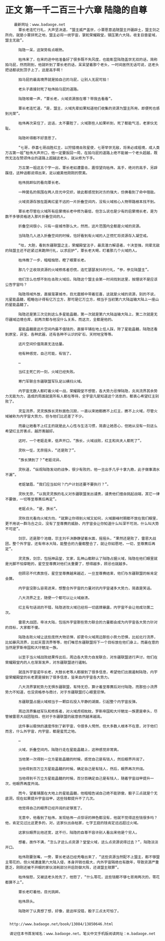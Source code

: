 # 正文 第一千二百三十六章 陆隐的自尊
        最新网址：www.badaoge.net
          覃长老连忙行礼，大声坚决道，“盟主威严盖世，小覃愿意追随盟主开疆辟土，盟主剑之所向，就是小覃拼死之地，盟主必将一统宇宙，掌舵荣耀殿堂，镇压第六大陆，收复巨兽星域，盟主无敌”。
      
          陆隐一呆，这架势有点眼熟。
      
          枯伟来了，在来的途中他准备好了很多既不失风度，也能彰显陆隐盖世无双的话，简称拍马屁，然而刚到，他就听到了覃长老的话，呆呆望着那个老头，一时间居然无话可说，这老头把话都说到顶子上了，这是高手啊！
      
          拍马屁的最高境界就是拍自己的马屁，让别人无屁可拍！
      
          老头子直接封死了枯伟拍马屁的道路。
      
          陆隐咳嗽一声，“覃长老，火域资源放在哪？带我去看看”。
      
          覃长老连忙道，“是，盟主，火域先辈如果知道他们收集的资源为盟主所用，即便死也感到光荣”。
      
          枯伟再次呆住了，这话，太不要脸了，火域那些人如果听到，死了都能气活，老家伙无耻。
      
          陆隐听得都不好意思了。
      
          “七哥，恭喜七哥战胜红主，以狩猎境击败星使，七哥举世无敌，将来必成祖境，成人类万古第一祖”枯伟大声开口，他一定要扳回一局，在拍马屁的道路上绝不能被一个老头超越，既然无法在赞颂伟业的道路上超越这老头，就从修为下手。
      
          万古第一祖这五个字一出，覃长老如遭雷击，震惊望向枯伟，高手，绝对的高手，另辟蹊径，这种话都说得出来，足以媲美他刚刚的赞美。
      
          枯伟挑衅似的看向覃长老。
      
          一种莫名的氛围在两人目光中交织，彼此都感觉到对方的强大，仿佛看到了命中宿敌。
      
          火域资源存放在距离红星不远的一片折叠空间内，没有火域核心人物带路根本找不到。
      
          覃长老尽管在火域所有启蒙境长老中修为最低，但怎么说也是少有的启蒙境长老，是为数不多够资格进入那片折叠空间的人。
      
          折叠空间很小，只有一座城市那么大，然而，这片范围内全都是火域的资源。
      
          当陆隐几人进入折叠空间的时候，恰好看到有火域的人正慌忙将资源存入凝空戒。
      
          “呔，大胆，看到东疆联盟之主，荣耀殿堂法子，最具潜力解语者，十决至强，同辈无敌的陆盟主还不赶紧过来跪拜行礼，以求庇护”，覃长老大喝，盯着那几个火域的人。
      
          枯伟晚了一步，暗暗恼怒，瞪了眼覃长老。
      
          那几个正收敛资源的火域修炼者恐慌，连忙瑟瑟发抖的行礼，“参，参见陆盟主”。
      
          他们怎么也想不到在击败火域后，陆隐这个盟主会第一时间找到这里，按理说不是应该公告宇宙吗？
      
          陆隐场域外放，直接笼罩城市，目光震撼中带着狂喜，这就是火域的资源，别的不说，光星能晶髓，粗略估计得有亿万立方，那可是亿万立方，相当于当初第六大陆运输大陆上一座山的星能晶髓了。
      
          陆隐还是第三次见到这么多星能晶髓，第一次就是第六大陆运输大陆上，第二次就是无尽疆域边境仓库，前两次都与他没什么关系，而这次，全都是他的。
      
          星能晶髓是这片空间内最不值钱的，直接平铺在地上任人踩，除了星能晶髓，陆隐还看到原宝，异宝，各种武器，还有各种不认识的矿石，天材地宝等等。
      
          这片空间价值简直无法估量。
      
          他有种感觉，自己可能，有钱了。
      
          …
      
          当红主死亡的一刻，火域已经失败。
      
          寒门军联合东疆联盟军队足以横扫火域。
      
          内宇宙无数人都盯着火域一战，荣耀殿堂不想管，各大势力忌惮陆隐，炎岚流界其余势力无能为力，造成的局面就是所有人都在等待，全宇宙凡是知道这个消息的，都衷心希望红主别败了。
      
          灵玺流界，灵灵族族长灵秋面色沉寂，一直以来她都瞧不上红主，瞧不上火域，尽管火域被称为内宇宙大势力，但与他们比还差了不少。
      
          而最让她看不上红主的就是此人心性与生活习惯，简直让她恶心，但她从没有一刻这么希望红主厉害点，越厉害越好。
      
          这时，一个老妪走来，低声开口，“族长，火域战败，红主和岚夫人都死了”。
      
          灵秋一怔，无奈摇头，“还是败了”。
      
          “族长猜到了？”老妪诧异。
      
          灵秋道，“纵观陆隐发动的战争，很少有败的，他一旦出手几乎十拿九稳，此子做事滴水不漏”。
      
          老妪皱眉，“我们应当如何？门户计划还要不要执行？”。
      
          灵秋无奈，“以我灵灵族的名义对东疆联盟发出谴责，谴责他们擅自挑起战端，其它一律不要做，一切等至尊赛后再定”。
      
          老妪点头，“是，族长”。
      
          灵秋目光看向火域方向，“就算让你得到火域又如何，火域巅峰时期都不放在我们眼里，更不用说一群乌合之众，没有了至尊赛的威胁，内宇宙会让你知道什么叫深不可测，什么叫大势不可逆”。
      
          剑宗，还是那个池塘，宗主刘千决静静望着水面，摇摇头，“果然还是败了，雷恩大战团，整个外宇宙，还有帝冰大陆，能整合的力量都整合了，就让你如愿吧，一切，至尊赛后再定”。
      
          灵灵族，剑宗，包括神品堂，文家，乱神山都默认了陆隐占据火域，陆隐在他们眼里就是光脚不怕穿鞋的，星空至尊赛对他们太重要了，想得越多，顾忌也就越多。
      
          但顾忌不代表放任，星空至尊赛越来越近，一旦至尊赛结束，他们与东疆联盟的帐肯定会算。
      
          内宇宙没那么容易进来，想整合外宇宙的力量对抗内宇宙诸多大势力，简直是笑话。
      
          八大流界之主，随便一个都可以让火域崩溃。
      
          红主有句话说的不错，陆隐进攻火域已经将一切底牌暴露，内宇宙不会让他成功第二次。
      
          雷恩大战团，帝冰大陆，包括外宇宙那些势力联合的力量都会成为内宇宙各大势力针对的目标，大家都不傻。
      
          陆隐击败火域让这些庞然大物忌惮，却更令火域周边那些小势力恐惧，比如北行流界，比如暴风流界，比如天晋流界等等，他们唯恐东疆联盟将下一个目标放在他们身上，而最在意的当然是罗斯帝国和大圩魍龙一族。
      
          以至于当火域战败结果传出后，周边各大势力自发联合，对东疆联盟进行声讨，他们在荣耀殿堂内的人也渐渐发声，对东疆联盟进行遏制。
      
          就连外宇宙诺华长老，大鼓长老等人都接到了很多信息，希望他们出面遏制陆隐，内宇宙荣耀殿堂的长老更是接到了很多信息，皆来自内宇宙各大势力。
      
          八大流界掌舵势力无惧东疆联盟，有恃无恐，算计着至尊赛后对付陆隐，而那些小流界势力不知道，也没资格参与商讨，对于东疆联盟打心眼里忌惮。
      
          东疆联盟占据火域相当于一颗巨石投入平静的湖面，引起整个内宇宙反弹。
      
          周边流界集结军队和修炼者，对火域虎视眈眈，罗斯帝国和大圩魍龙一族更是牵头，尽管被雷恩大战团阻挡，但对于东疆联盟的敌意依然越来越高。
      
          这件事以极快的速度传到了新宇宙，令很多人愕然，但大多数人根本不在意，对于他们而言，什么外宇宙，内宇宙，都是蛮荒之地。
      
          …
      
          火域，折叠空间内，陆隐行走在星能晶髓上，这种感觉非常爽。
      
          当他第一次得到一立方星能晶髓的时候，感觉自己是有钱人，然后眼界开阔了。
      
          当他得到百万立方星能晶髓的时候，确定自己是有钱人，然后，眼界再次开阔。
      
          当他得到千万立方星能晶髓的时候，百分百确定自己是有钱人，随着宇宙战甲提升一次，他眼界再度开阔。
      
          而今，望着铺展在大地上的星能晶髓，他暗暗告诫自己绝不能骄傲，骰子三点就是个无 底洞，现在如果提升宇宙战甲，这些钱都提升不了几次。
      
          他觉得自己的眼界已经开阔的足够宽了。
      
          无意中，他看到了枯伟，发现枯伟一点惊讶的神色都没有，他就不觉得这些钱很多吗？他，肯定见过比这更多的，对，这家伙出自枯家，七字王庭的钱肯定远远超过火域。
      
          这家伙眼界比他还宽，这不行，陆隐的自尊不容许别人看出来他是个穷人。
      
          想着，故作不满，“怎么才这么点资源？堂堂火域，这么点资源说得过去？”，陆隐淡淡开口。
      
          枯伟刚要张嘴，一旁，覃长老话已经秃噜出来了，“这些资源当然配不上盟主，都不够盟主零花的，但火域遭逢第六大陆入侵，本身开销也极大，内外宇宙隔绝也有数年，导致资源严重匮乏，刚刚还被不开眼的家伙消耗部分开启防御大阵，还请盟主赎罪”。
      
          枯伟恼怒，又被这老头抢先了，他怒了，“什么零花，这些钱都不够七哥用两次的，零花都算不上”。
      
          覃长老盯着他，目光挑衅。
      
          枯伟昂头。
      
          陆隐听了认真想了想，好像，是这样没错，骰子三点太可怕了。
      
      
      http://www.badaoge.net/book/13084/13850646.html
      
      请记住本书首发域名：www.badaoge.net。笔尖中文手机版阅读网址：m.badaoge.net